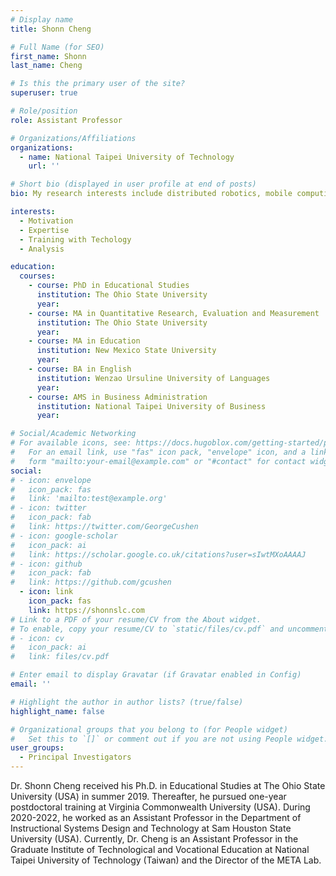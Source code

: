 ```yaml
---
# Display name
title: Shonn Cheng

# Full Name (for SEO)
first_name: Shonn
last_name: Cheng

# Is this the primary user of the site?
superuser: true

# Role/position
role: Assistant Professor

# Organizations/Affiliations
organizations:
  - name: National Taipei University of Technology
    url: ''

# Short bio (displayed in user profile at end of posts)
bio: My research interests include distributed robotics, mobile computing and programmable matter.

interests:
  - Motivation
  - Expertise
  - Training with Techology
  - Analysis

education:
  courses:
    - course: PhD in Educational Studies
      institution: The Ohio State University
      year:
    - course: MA in Quantitative Research, Evaluation and Measurement
      institution: The Ohio State University
      year:
    - course: MA in Education
      institution: New Mexico State University
      year:
    - course: BA in English
      institution: Wenzao Ursuline University of Languages
      year:
    - course: AMS in Business Administration
      institution: National Taipei University of Business
      year:

# Social/Academic Networking
# For available icons, see: https://docs.hugoblox.com/getting-started/page-builder/#icons
#   For an email link, use "fas" icon pack, "envelope" icon, and a link in the
#   form "mailto:your-email@example.com" or "#contact" for contact widget.
social:
# - icon: envelope
#   icon_pack: fas
#   link: 'mailto:test@example.org'
# - icon: twitter
#   icon_pack: fab
#   link: https://twitter.com/GeorgeCushen
# - icon: google-scholar
#   icon_pack: ai
#   link: https://scholar.google.co.uk/citations?user=sIwtMXoAAAAJ
# - icon: github
#   icon_pack: fab
#   link: https://github.com/gcushen
  - icon: link
    icon_pack: fas
    link: https://shonnslc.com
# Link to a PDF of your resume/CV from the About widget.
# To enable, copy your resume/CV to `static/files/cv.pdf` and uncomment the lines below.
# - icon: cv
#   icon_pack: ai
#   link: files/cv.pdf

# Enter email to display Gravatar (if Gravatar enabled in Config)
email: ''

# Highlight the author in author lists? (true/false)
highlight_name: false

# Organizational groups that you belong to (for People widget)
#   Set this to `[]` or comment out if you are not using People widget.
user_groups:
  - Principal Investigators
---
```


Dr. Shonn Cheng received his Ph.D. in Educational Studies at The Ohio State University (USA) in summer 2019. Thereafter, he pursued one-year postdoctoral training at Virginia Commonwealth University (USA). During 2020-2022, he worked as an Assistant Professor in the Department of Instructional Systems Design and Technology at Sam Houston State University (USA). Currently, Dr. Cheng is an Assistant Professor in the Graduate Institute of Technological and Vocational Education at National Taipei University of Technology (Taiwan) and the Director of the META Lab.

